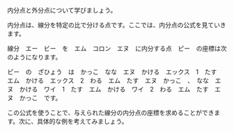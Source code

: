 内分点と外分点について学びましょう。

内分点は、線分を特定の比で分ける点です。ここでは、内分点の公式を見ていきます。

線分　エー　ビー　を　エム　コロン　エヌ　に内分する点　ピー　の座標は次のようになります。

ピー　の　ざひょう　は　かっこ　なな　エヌ　かける　エックス　1　たす　エム　かける　エックス　2　わる　エム　たす　エヌ　かっこ　、　なな　エヌ　かける　ワイ　1　たす　エム　かける　ワイ　2　わる　エム　たす　エヌ　かっこ　です。

この公式を使うことで、与えられた線分の内分点の座標を求めることができます。次に、具体的な例を考えてみましょう。